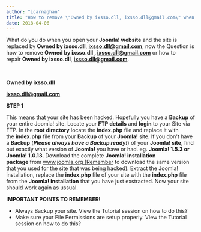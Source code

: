 ```yaml
---
author: "icarnaghan"
title: "How to remove \"Owned by ixsso.dll, ixsso.dll@gmail.com\" when loading Joomla! site"
date: 2018-04-06
---
```


What do you do when you open your **Joomla! website** and the site is replaced by **Owned by ixsso.dll**, **ixsso.dll@gmail.com**, now the Question is how to remove **Owned by ixsso.dll , ixsso.dll@gmail.com** or how to repair **Owned by ixsso.dll**, **ixsso.dll@gmail.com**.

 

**Owned by ixsso.dll**

**ixsso.dll@gmail.com**

**STEP 1**

This means that your site has been hacked. Hopefully you have a **Backup** of your entire Joomla! site. Locate your **FTP details** and **login** to your Site via FTP. In the **root directory** locate the **index.php** file and replace it with the **index.php** file from your **Backup** of your **Joomla!** site. If you don't have a **Backup** (**_Please always have a Backup ready!_**) of your **Joomla! site**, find out exactly what version of **Joomla!** you have or had. eg. **Joomla! 1.5.3 or Joomla! 1.0.13**. Download the complete **Joomla! installation package** from www.joomla.org (Remember to download the same version that you used for the site that was being hacked). Extract the Joomla! installation, replace the **index.php** file of your site with the **index.php** file from the **Joomla! installation** that you have just exstracted. Now your site should work again as ussual.

**IMPORTANT POINTS TO REMEMBER!**

- Always Backup your site. View the Tutorial session on how to do this?
- Make sure your File Permissions are setup properly. View the Tutorial session on how to do this?
